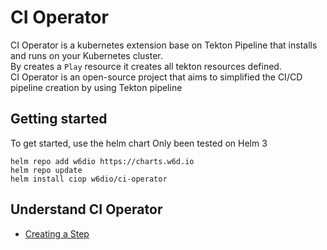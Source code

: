 # CI Operator

CI Operator is a kubernetes extension base on Tekton Pipeline that installs and runs on your Kubernetes cluster.<br>
By creates a `Play` resource it creates all tekton resources defined. <br>
CI Operator is an open-source project that aims to simplified the CI/CD pipeline creation by using Tekton pipeline

## Getting started

To get started, use the helm chart 
Only been tested on Helm 3

```
helm repo add w6dio https://charts.w6d.io
helm repo update
helm install ciop w6dio/ci-operator
```

## Understand CI Operator

- [Creating a Step](steps.md)

